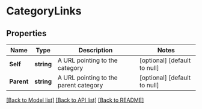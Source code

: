 # CategoryLinks

## Properties
Name | Type | Description | Notes
------------ | ------------- | ------------- | -------------
**Self** | **string** | A URL pointing to the category | [optional] [default to null]
**Parent** | **string** | A URL pointing to the parent category | [optional] [default to null]

[[Back to Model list]](../README.md#documentation-for-models) [[Back to API list]](../README.md#documentation-for-api-endpoints) [[Back to README]](../README.md)


